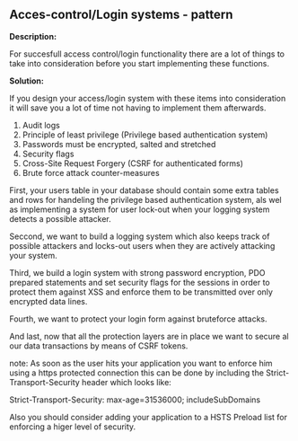 
Acces-control/Login systems - pattern
-------

**Description:**

For succesfull access control/login functionality there are a lot of things to take into
consideration before you start implementing these functions.



**Solution:**

If you design your access/login system with these items into consideration it will save you a 
lot of time not having to implement them afterwards.

1. Audit logs
2. Principle of least privilege (Privilege based authentication system)
3. Passwords must be encrypted, salted and stretched
4. Security flags
5. Cross-Site Request Forgery (CSRF for authenticated forms)
6. Brute force attack counter-measures

First, your users table in your database should contain some extra tables and rows for handeling
the privilege based authentication system, als wel as implementing a system for user lock-out when
your logging system detects a possible attacker.

Seccond, we want to build a logging system which also keeps track of possible attackers and 
locks-out users when they are actively attacking your system.

Third, we build a login system with strong password encryption, PDO prepared statements and set security flags
for the sessions in order to protect them against XSS and enforce them to be transmitted over
only encrypted data lines.

Fourth, we want to protect your login form against bruteforce attacks.

And last, now that all the protection layers are in place we want to secure al our data transactions by means of 
CSRF tokens.

note: As soon as the user hits your application you want to enforce him using a https protected 
connection this can be done by including the Strict-Transport-Security header which looks like:

Strict-Transport-Security: max-age=31536000; includeSubDomains

Also you should consider adding your application to a HSTS Preload list for enforcing a higer
level of security.

